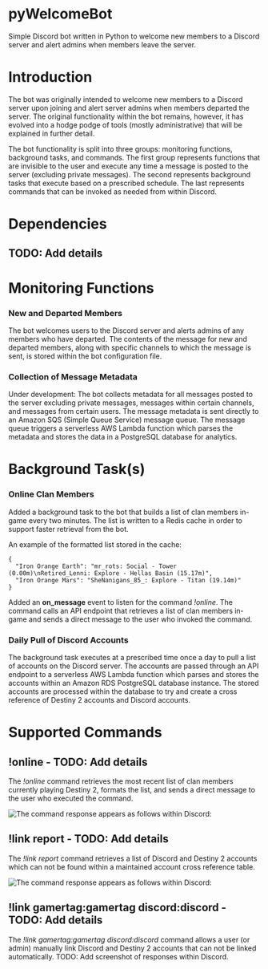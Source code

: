 # pyWelcomeBot
Simple Discord bot written in Python to welcome new members to a Discord server and alert admins when members leave the server.

# Introduction
The bot was originally intended to welcome new members to a Discord server upon joining and alert server admins when members departed the server. The original functionality within the bot remains, however, it has evolved into a hodge podge of tools (mostly administrative) that will be explained in further detail.

The bot functionality is split into three groups: monitoring functions, background tasks, and commands. The first group represents functions that are invisible to the user and execute any time a message is posted to the server (excluding private messages). The second represents background tasks that execute based on a prescribed schedule. The last represents commands that can be invoked as needed from within Discord.

# Dependencies
## TODO: Add details

# Monitoring Functions
### New and Departed Members
The bot welcomes users to the Discord server and alerts admins of any members who have departed. The contents of the message for new and departed members, along with specific channels to which the message is sent, is stored within the bot configuration file.

### Collection of Message Metadata
Under development: The bot collects metadata for all messages posted to the server excluding private messages, messages within certain channels, and messages from certain users. The message metadata is sent directly to an Amazon SQS (Simple Queue Service) message queue. The message queue triggers a serverless AWS Lambda function which parses the metadata and stores the data in a PostgreSQL database for analytics.

# Background Task(s)
### Online Clan Members
Added a background task to the bot that builds a list of clan members in-game every two minutes. The list is written to a Redis cache in order to support faster retrieval from the bot.

An example of the formatted list stored in the cache:

```
{
  "Iron Orange Earth": "mr_rots: Social - Tower (0.00m)\nRetired_Lenni: Explore - Hellas Basin (15.17m)",
  "Iron Orange Mars": "SheNanigans_85_: Explore - Titan (19.14m)"
}
```

Added an **on_message** event to listen for the command *!online*. The command calls an API endpoint that retrieves a list of clan members in-game and sends a direct message to the user who invoked the command.

### Daily Pull of Discord Accounts
The background task executes at a prescribed time once a day to pull a list of accounts on the Discord server. The accounts are passed through an API endpoint to a serverless AWS Lambda function which parses and stores the accounts within an Amazon RDS PostgreSQL database instance. The stored accounts are processed within the database to try and create a cross reference of Destiny 2 accounts and Discord accounts.

# Supported Commands
## !online - TODO: Add details
The *!online* command retrieves the most recent list of clan members currently playing Destiny 2, formats the list, and sends a direct message to the user who executed the command.

![The command response appears as follows within Discord:](https://github.com/dad2cl3/pyWelcomeBot/blob/master/doc/online-report.png)

## !link report - TODO: Add details
The *!link report* command retrieves a list of Discord and Destiny 2 accounts which can not be found within a maintained account cross reference table.

![The command response appears as follows within Discord:](https://github.com/dad2cl3/pyWelcomeBot/blob/master/doc/link-report.png)

## !link gamertag:gamertag discord:discord - TODO: Add details
The *!link gamertag:gamertag discord:discord* command allows a user (or admin) manually link Discord and Destiny 2 accounts that can not be linked automatically.
TODO: Add screenshot of responses within Discord.



